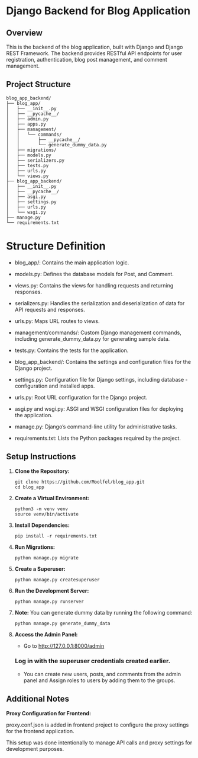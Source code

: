 
# Django Backend for Blog Application

## Overview

This is the backend of the blog application, built with Django and Django REST Framework. The backend provides RESTful API endpoints for user registration, authentication, blog post management, and comment management.

## Project Structure

```plaintext
blog_app_backend/
├── blog_app/
│   ├── __init__.py
│   ├── __pycache__/
│   ├── admin.py
│   ├── apps.py
│   ├── management/
│   │   └── commands/
│   │       ├── __pycache__/
│   │       └── generate_dummy_data.py
│   ├── migrations/
│   ├── models.py
│   ├── serializers.py
│   ├── tests.py
│   ├── urls.py
│   └── views.py
├── blog_app_backend/
│   ├── __init__.py
│   ├── __pycache__/
│   ├── asgi.py
│   ├── settings.py
│   ├── urls.py
│   └── wsgi.py
├── manage.py
└── requirements.txt
```
# Structure Definition

- blog_app/: Contains the main application logic.

- models.py: Defines the database models for Post, and Comment.

- views.py: Contains the views for handling requests and returning responses.

- serializers.py: Handles the serialization and deserialization of data for API requests and responses.

- urls.py: Maps URL routes to views.

- management/commands/: Custom Django management commands, including generate_dummy_data.py for generating sample data.

- tests.py: Contains the tests for the application.
- blog_app_backend/: Contains the settings and configuration files for the Django project.

- settings.py: Configuration file for Django settings, including database - configuration and installed apps.

- urls.py: Root URL configuration for the Django project.

- asgi.py and wsgi.py: ASGI and WSGI configuration files for deploying the application.

- manage.py: Django’s command-line utility for administrative tasks.

- requirements.txt: Lists the Python packages required by the project.


## Setup Instructions

1. **Clone the Repository:**
   ```
   git clone https://github.com/Moolfel/blog_app.git
   cd blog_app
   ```
2. **Create a Virtual Environment:**
   ```
   python3 -m venv venv
   source venv/bin/activate
   ```
3. **Install Dependencies:**
   ```
   pip install -r requirements.txt
   ```
4. **Run Migrations:**
   ```
   python manage.py migrate
   ```
5. **Create a Superuser:**
   ```
   python manage.py createsuperuser
   ```
6. **Run the Development Server:**
   ```
   python manage.py runserver
   ```
7. **Note:** You can generate dummy data by running the following command:
   ```
   python manage.py generate_dummy_data
   ```
8. **Access the Admin Panel:**
   - Go to http://127.0.0.1:8000/admin
   
   ### Log in with the superuser credentials created earlier.

   - You can create new users, posts, and comments from the admin panel and
   Assign roles to users by adding them to the groups.

## Additional Notes
**Proxy Configuration for Frontend:**

proxy.conf.json is added in frontend project to configure the proxy settings for the frontend application.

This setup was done intentionally to manage API calls and proxy settings for development purposes.
